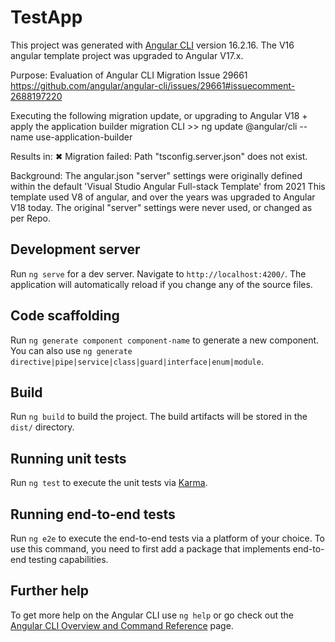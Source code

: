 # TestApp

This project was generated with [Angular CLI](https://github.com/angular/angular-cli) version 16.2.16.
The V16 angular template project was upgraded to Angular V17.x.

Purpose: Evaluation of Angular CLI Migration Issue 29661 
https://github.com/angular/angular-cli/issues/29661#issuecomment-2688197220

Executing the following migration update, or upgrading to Angular V18 + apply the application builder migration
CLI >> ng update @angular/cli --name use-application-builder

Results in:
✖ Migration failed: Path "tsconfig.server.json" does not exist.

Background:
The angular.json "server" settings were originally defined within the default 'Visual Studio Angular Full-stack Template' from 2021
This template used V8 of angular, and over the years was upgraded to Angular V18 today.  The original "server" settings were never used, or changed as per Repo.




## Development server

Run `ng serve` for a dev server. Navigate to `http://localhost:4200/`. The application will automatically reload if you change any of the source files.

## Code scaffolding

Run `ng generate component component-name` to generate a new component. You can also use `ng generate directive|pipe|service|class|guard|interface|enum|module`.

## Build

Run `ng build` to build the project. The build artifacts will be stored in the `dist/` directory.

## Running unit tests

Run `ng test` to execute the unit tests via [Karma](https://karma-runner.github.io).

## Running end-to-end tests

Run `ng e2e` to execute the end-to-end tests via a platform of your choice. To use this command, you need to first add a package that implements end-to-end testing capabilities.

## Further help

To get more help on the Angular CLI use `ng help` or go check out the [Angular CLI Overview and Command Reference](https://angular.io/cli) page.
